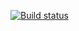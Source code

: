 [![Build status](https://ci.appveyor.com/api/projects/status/ntnt8kwlf5dq9vdq?svg=true)](https://ci.appveyor.com/project/AnnaPo-hub/patternhomeworkex2)
